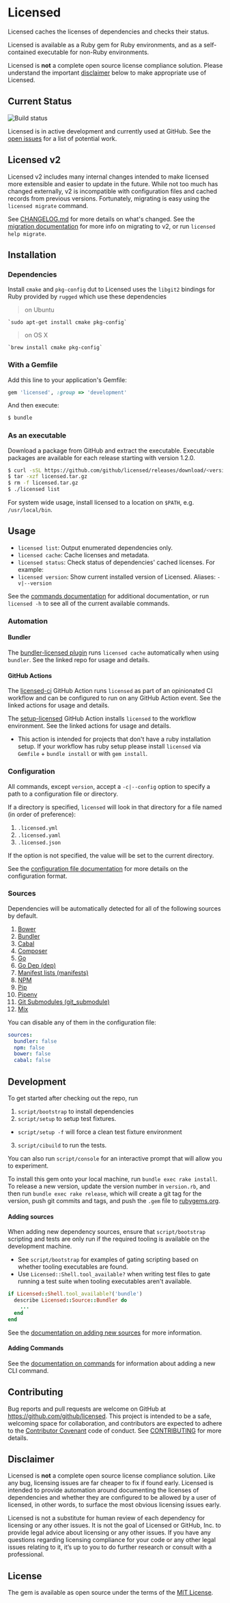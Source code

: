 # Licensed

Licensed caches the licenses of dependencies and checks their status.

Licensed is available as a Ruby gem for Ruby environments, and as a self-contained executable for non-Ruby environments.

Licensed is **not** a complete open source license compliance solution. Please understand the important [disclaimer](#disclaimer) below to make appropriate use of Licensed.

## Current Status

![Build status](https://github.com/github/licensed/workflows/Test/badge.svg)

Licensed is in active development and currently used at GitHub.  See the [open issues](https://github.com/github/licensed/issues) for a list of potential work.

## Licensed v2

Licensed v2 includes many internal changes intended to make licensed more extensible and easier to update in the future.  While not too much has changed externally, v2 is incompatible with configuration files and cached records from previous versions.  Fortunately, migrating is easy using the `licensed migrate` command.

See [CHANGELOG.md](./CHANGELOG.md) for more details on what's changed.
See the [migration documentation](./docs/migrating_to_newer_versions.md) for more info on migrating to v2, or run `licensed help migrate`.

## Installation

### Dependencies

Install `cmake` and `pkg-config` dut to Licensed uses the `libgit2` bindings for Ruby provided by `rugged` which use these dependencies
   
   >  on Ubuntu 
    
    `sudo apt-get install cmake pkg-config`
    
   >  on OS X 
       
    `brew install cmake pkg-config`

### With a Gemfile

Add this line to your application's Gemfile:

```ruby
gem 'licensed', :group => 'development'
```

And then execute:

```bash
$ bundle
```

### As an executable

Download a package from GitHub and extract the executable.  Executable packages are available for each release starting with version 1.2.0.

```bash
$ curl -sSL https://github.com/github/licensed/releases/download/<version>/licensed-<version>-<os>-x64.tar.gz > licensed.tar.gz
$ tar -xzf licensed.tar.gz
$ rm -f licensed.tar.gz
$ ./licensed list
```

For system wide usage, install licensed to a location on `$PATH`, e.g. `/usr/local/bin`.

## Usage

- `licensed list`: Output enumerated dependencies only.
- `licensed cache`: Cache licenses and metadata.
- `licensed status`: Check status of dependencies' cached licenses. For example:
- `licensed version`: Show current installed version of Licensed. Aliases: `-v|--version`

See the [commands documentation](./docs/commands.md) for additional documentation, or run `licensed -h` to see all of the current available commands.

### Automation

#### Bundler

The [bundler-licensed plugin](https://github.com/sergey-alekseev/bundler-licensed) runs `licensed cache` automatically when using `bundler`.  See the linked repo for usage and details.

#### GitHub Actions

The [licensed-ci](https://github.com/marketplace/actions/licensed-ci) GitHub Action runs `licensed` as part of an opinionated CI workflow and can be configured to run on any GitHub Action event.  See the linked actions for usage and details.

The [setup-licensed](https://github.com/marketplace/actions/setup-github-licensed) GitHub Action installs `licensed` to the workflow environment.  See the linked actions for usage and details.
   - This action is intended for projects that don't have a ruby installation setup.  If your workflow has ruby setup please install `licensed` via `Gemfile` + `bundle install` or with `gem install`.

### Configuration

All commands, except `version`, accept a `-c|--config` option to specify a path to a configuration file or directory.

If a directory is specified, `licensed` will look in that directory for a file named (in order of preference):
1. `.licensed.yml`
2. `.licensed.yaml`
3. `.licensed.json`

If the option is not specified, the value will be set to the current directory.

See the [configuration file documentation](./docs/configuration.md) for more details on the configuration format.

### Sources

Dependencies will be automatically detected for all of the following sources by default.
1. [Bower](./docs/sources/bower.md)
1. [Bundler](./docs/sources/bundler.md)
1. [Cabal](./docs/sources/cabal.md)
1. [Composer](./docs/sources/composer.md)
1. [Go](./docs/sources/go.md)
1. [Go Dep (dep)](./docs/sources/dep.md)
1. [Manifest lists (manifests)](./docs/sources/manifests.md)
1. [NPM](./docs/sources/npm.md)
1. [Pip](./docs/sources/pip.md)
1. [Pipenv](./docs/sources/pipenv.md)
1. [Git Submodules (git_submodule)](./docs/sources/git_submodule.md)
1. [Mix](./docs/sources/mix.md)

You can disable any of them in the configuration file:

```yml
sources:
  bundler: false
  npm: false
  bower: false
  cabal: false
```

## Development

To get started after checking out the repo, run
1. `script/bootstrap` to install dependencies
2. `script/setup` to setup test fixtures.
  - `script/setup -f` will force a clean test fixture environment
3. `script/cibuild` to run the tests.

You can also run `script/console` for an interactive prompt that will allow you to experiment.

To install this gem onto your local machine, run `bundle exec rake install`. To release a new version, update the version number in `version.rb`, and then run `bundle exec rake release`, which will create a git tag for the version, push git commits and tags, and push the `.gem` file to [rubygems.org](https://rubygems.org).

#### Adding sources

When adding new dependency sources, ensure that `script/bootstrap` scripting and tests are only run if the required tooling is available on the development machine.

* See `script/bootstrap` for examples of gating scripting based on whether tooling executables are found.
* Use `Licensed::Shell.tool_available?` when writing test files to gate running a test suite when tooling executables aren't available.
```ruby
if Licensed::Shell.tool_available?('bundle')
  describe Licensed::Source::Bundler do
    ...
  end
end
```

See the [documentation on adding new sources](./docs/adding_a_new_source.md) for more information.

#### Adding Commands

See the [documentation on commands](./docs/commands.md) for information about adding a new CLI command.

## Contributing

Bug reports and pull requests are welcome on GitHub at https://github.com/github/licensed. This project is intended to be a safe, welcoming space for collaboration, and contributors are expected to adhere to the [Contributor Covenant](http://contributor-covenant.org/) code of conduct.  See [CONTRIBUTING](CONTRIBUTING.md) for more details.

## Disclaimer

Licensed is **not** a complete open source license compliance solution. Like any bug, licensing issues are far cheaper to fix if found early. Licensed is intended to provide automation around documenting the licenses of dependencies and whether they  are configured to be allowed by a user of licensed, in other words, to surface the most obvious licensing issues early.

Licensed is not a substitute for human review of each dependency for licensing or any other issues. It is not the goal of Licensed or GitHub, Inc. to provide legal advice about licensing or any other issues. If you have any questions regarding licensing compliance for your code or any other legal issues relating to it, it’s up to you to do further research or consult with a professional.

## License

The gem is available as open source under the terms of the [MIT License](http://opensource.org/licenses/MIT).
